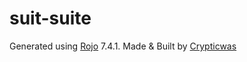 # suit-suite

Generated using [Rojo](https://github.com/rojo-rbx/rojo) 7.4.1.
Made & Built by [Crypticwas](https://github.com/Crypticwas)
